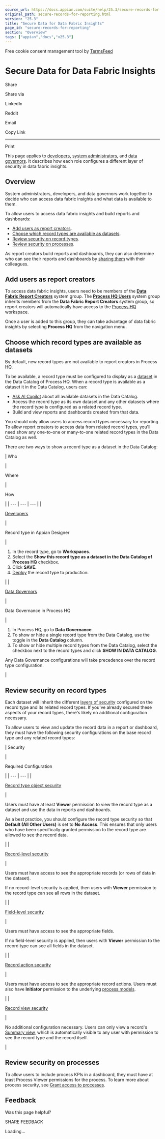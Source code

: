 ```yaml
---
source_url: https://docs.appian.com/suite/help/25.3/secure-records-for-reporting.html
original_path: secure-records-for-reporting.html
version: "25.3"
title: "Secure Data for Data Fabric Insights"
page_id: "secure-records-for-reporting"
section: "Overview"
tags: ["appian","docs","v25.3"]
---
```



Free cookie consent management tool by [TermsFeed](https://www.termsfeed.com/)

# Secure Data for Data Fabric Insights

Share

Share via

LinkedIn

Reddit

Email

Copy Link

* * *

Print

This page applies to [developers](processhq.html#-developers), [system administrators](processhq.html#-system-administrators), and [data governors](processhq.html#-data-governors). It describes how each role configures a different layer of security in data fabric insights.

## Overview

System administrators, developers, and data governors work together to decide who can access data fabric insights and what data is available to them.

To allow users to access data fabric insights and build reports and dashboards:

-   [Add users as report creators](#add-users-as-report-creators).
-   [Choose which record types are available as datasets](#choose-which-record-types-are-available-as-datasets).
-   [Review security on record types](#review-security-on-record-types).
-   [Review security on processes](#review-security-on-processes).

As report creators build reports and dashboards, they can also determine who can see their reports and dashboards by [sharing them](manage-reports-and-dashboards.html#share-a-report-or-dashboard) with their colleagues.

## Add users as report creators

To access data fabric insights, users need to be members of the [**Data Fabric Report Creators**](System_Groups.html#data-fabric-report-creators) system group. The **[Process HQ Users](System_Groups.html#process-hq-users)** system group inherits members from the **Data Fabric Report Creators** system group, so report creators will automatically have access to the [Process HQ](processhq.html) workspace.

Once a user is added to this group, they can take advantage of data fabric insights by selecting **Process HQ** from the navigation menu.

## Choose which record types are available as datasets

By default, new record types are not available to report creators in Process HQ.

To be available, a record type must be configured to display as a [dataset](allow-users-to-build-reports.html#datasets) in the Data Catalog of Process HQ. When a record type is available as a dataset it in the Data Catalog, users can:

-   [Ask AI Copilot](allow-users-to-build-reports.html#ai-copilot-for-data-fabric) about all available datasets in the Data Catalog.
-   Access the record type as its own dataset and any other datasets where the record type is configured as a related record type.
-   Build and view reports and dashboards created from that data.

You should only allow users to access record types necessary for reporting. To allow report creators to access data from related record types, you'll need show any one-to-one or many-to-one related record types in the Data Catalog as well.

There are two ways to show a record type as a dataset in the Data Catalog:

|
Who

 |

Where

 |

How

 |
| --- | --- | --- |
|

[Developers](User_Roles.html#designer-role)

 |

Record type in Appian Designer

 |

1.  In the record type, go to **Workspaces**.
2.  Select the **Show this record type as a dataset in the Data Catalog of Process HQ** checkbox.
3.  Click **SAVE**.
4.  [Deploy](Deploy_to_Target_Environments.html) the record type to production.

 |
|

[Data Governors](User_Roles.html#data-governor-role)

 |

Data Governance in Process HQ

 |

1.  In Process HQ, go to **Data Governance**.
2.  To show or hide a single record type from the Data Catalog, use the toggle in the **Data Catalog** column.
3.  To show or hide multiple record types from the Data Catalog, select the checkbox next to the record types and click **SHOW IN DATA CATALOG**.

Any Data Governance configurations will take precedence over the record type configuration.

 |

## Review security on record types

Each dataset will inherit the different [layers of security](appian-records-security.html) configured on the record type and its related record types. If you've already secured these aspects of your record types, there's likely no additional configuration necessary.

To allow users to view and update the record data in a report or dashboard, they must have the following security configurations on the base record type and any related record types:

|
Security

 |

Required Configuration

 |
| --- | --- |
|

[Record type object security](record-security.html)

 |

Users must have at least **Viewer** permission to view the record type as a dataset and use the data in reports and dashboards.

As a best practice, you should configure the record type security so that **Default (All Other Users)** is set to **No Access**. This ensures that only users who have been specifically granted permission to the record type are allowed to see the record data.

 |
|

[Record-level security](record-level-security.html)

 |

Users must have access to see the appropriate records (or rows of data in the dataset).

If no record-level security is applied, then users with **Viewer** permission to the record type can see all rows in the dataset.

 |
|

[Field-level security](field-level-security.html)

 |

Users must have access to see the appropriate fields.

If no field-level security is applied, then users with **Viewer** permission to the record type can see all fields in the dataset.

 |
|

[Record action security](record-action-security.html)

 |

Users must have access to see the appropriate record actions. Users must also have **Initiator** permission to the underlying [process models](process-model-object.html#prodlink-security).

 |
|

[Record view security](record-view-security.html)

 |

No additional configuration necessary. Users can only view a record's [Summary view](record-view.html#default-record-views), which is automatically visible to any user with permission to see the record type and the record itself.

 |

## Review security on processes

To allow users to include process KPIs in a dashboard, they must have at least Process Viewer permissions for the process. To learn more about process security, see [Grant access to processes](configure-security.html#grant-access-to-processes).

## Feedback

Was this page helpful?

SHARE FEEDBACK

Loading...